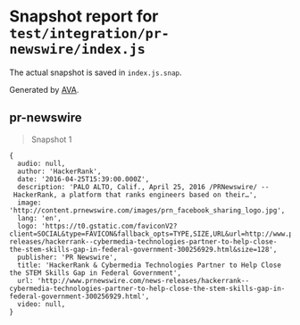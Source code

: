 # Snapshot report for `test/integration/pr-newswire/index.js`

The actual snapshot is saved in `index.js.snap`.

Generated by [AVA](https://avajs.dev).

## pr-newswire

> Snapshot 1

    {
      audio: null,
      author: 'HackerRank',
      date: '2016-04-25T15:39:00.000Z',
      description: 'PALO ALTO, Calif., April 25, 2016 /PRNewswire/ -- HackerRank, a platform that ranks engineers based on their…',
      image: 'http://content.prnewswire.com/images/prn_facebook_sharing_logo.jpg',
      lang: 'en',
      logo: 'https://t0.gstatic.com/faviconV2?client=SOCIAL&type=FAVICON&fallback_opts=TYPE,SIZE,URL&url=http://www.prnewswire.com/news-releases/hackerrank--cybermedia-technologies-partner-to-help-close-the-stem-skills-gap-in-federal-government-300256929.html&size=128',
      publisher: 'PR Newswire',
      title: 'HackerRank & Cybermedia Technologies Partner to Help Close the STEM Skills Gap in Federal Government',
      url: 'http://www.prnewswire.com/news-releases/hackerrank--cybermedia-technologies-partner-to-help-close-the-stem-skills-gap-in-federal-government-300256929.html',
      video: null,
    }
